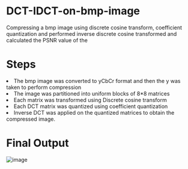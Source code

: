 # DCT-IDCT-on-bmp-image
Compressing a bmp image using discrete cosine transform, coefficient quantization and performed inverse discrete cosine transformed and calculated the PSNR value of the 
# Steps<br>
<li>The bmp image was converted to yCbCr format and then the y was taken to perform compression
<li>The image was partitioned into uniform blocks of 8*8 matrices
<li>Each matrix was transformed using Discrete cosine transform
<li>Each DCT matrix was quantized using coefficient quantization
<li>Inverse DCT was applied on the quantized matrices to obtain the compressed image.
  
# Final Output<br>
![image](https://user-images.githubusercontent.com/64024900/144798567-4e6c4d15-4fbb-4a6d-9cf5-1cd91bfbe26d.png)

